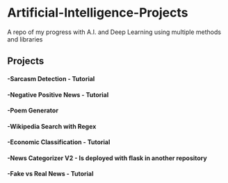 # Artificial-Intelligence-Projects
A repo of my progress with A.I. and Deep Learning using multiple methods and libraries

## Projects
#### -Sarcasm Detection - Tutorial
#### -Negative Positive News - Tutorial
#### -Poem Generator
#### -Wikipedia Search with Regex
#### -Economic Classification - Tutorial
#### -News Categorizer V2 - Is deployed with flask in another repository
#### -Fake vs Real News - Tutorial
